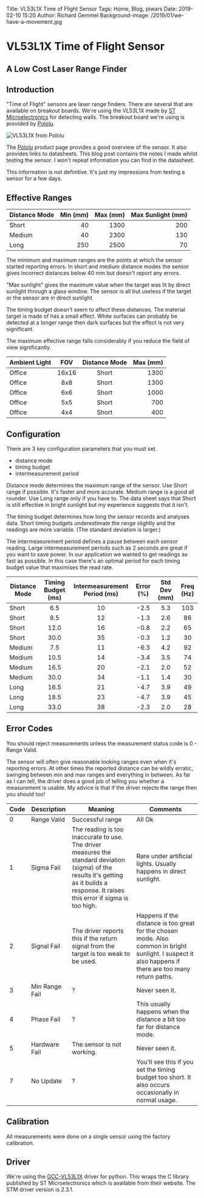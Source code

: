 Title: VL53L1X Time of Flight Sensor
Tags: Home, Blog, piwars
Date: 2019-02-10 15:20
Author: Richard Gemmel
Background-image: /2019/01/we-have-a-movement.jpg

# VL53L1X Time of Flight Sensor
## A Low Cost Laser Range Finder

## Introduction
"Time of Flight" sensors are laser range finders. There are several that are available on breakout boards. We're using the VL53L1X made by [ST Microelectronics](https://www.st.com/en/imaging-and-photonics-solutions/vl53l1x.html) for detecting walls. The breakout board we're using is provided by [Pololu](https://www.pololu.com/product/3415).

![VL53L1X from Pololu](https://a.pololu-files.com/picture/0J8679.1200.jpg?01e3896017fbf0b3c22e42e0964e0570)

The [Pololu](https://www.pololu.com/product/3415) product page provides a good overview of the sensor. It also provides links to datasheets. This blog post contains the notes I made whilst testing the sensor. I won't repeat information you can find in the datasheet.

This information is not definitive. It's just my impressions from testing a sensor for a few days.

## Effective Ranges
| Distance Mode | Min (mm) | Max (mm)  | Max Sunlight (mm) |
| ------------- | -------: | --------: | ----------------: |
| Short         |       40 |      1300 |               200 |
| Medium        |       40 |      2300 |               130 |
| Long          |      250 |      2500 |                70 |

The minimum and maximum ranges are the points at which the sensor started reporting errors. In short and medium distance modes the sensor gives incorrect distances below 40 mm but doesn't report any errors. 

"Max sunlight" gives the maximum value when the target was lit by direct sunlight through a glass window. The sensor is all but useless if the target or the sensor are in direct sunlight. 

The timing budget doesn't seem to affect these distances. The material target is made of has a small effect. White surfaces can probably be detected at a longer range then dark surfaces but the effect is not very significant.

The maximum effective range falls considerably if you reduce the field of view significantly.

| Ambient Light | FOV   | Distance Mode | Max (mm) |
| ------------- | :---: | :-----------: | -------: |
| Office        | 16x16 | Short         |     1300 |
| Office        | 8x8   | Short         |     1300 |
| Office        | 6x6   | Short         |     1000 |
| Office        | 5x5   | Short         |      700 |
| Office        | 4x4   | Short         |      400 |

## Configuration
There are 3 key configuration parameters that you must set.
* distance mode
* timing budget
* intermeasurement period

Distance mode determines the maximum range of the sensor. Use Short range if possible. It's faster and more accurate. Medium range is a good all rounder. Use Long range only if you have to. The data sheet says that Short is still effective in bright sunlight but my experience suggests that it isn't.

The timing budget determines how long the sensor records and analyses data. Short timing budgets underestimate the range slightly and the readings are more variable. (The standard deviation is larger.)

The intermeasurement period defines a pause between each sensor reading. Large intermeasurement periods such as 2 seconds are great if you want to save power. In our application we wanted to get readings as fast as possible. In this case there's an optimal period for each timing budget value that maximises the read rate.

| Distance Mode | Timing Budget (ms) | Intermeasurement Period (ms) | Error (%) | Std Dev (mm) | Freq (Hz)| 
| ------------- | :----------------: | :--------------------------: | :-------: | :----------: | :------: |
| Short         |       6.5          |      10                      | -2.5      | 5.3          | 103      |
| Short         |       8.5          |      12                      | -1.3      | 2.6          |  86      |
| Short         |      12.0          |      16                      | -0.8      | 2.2          |  65      |
| Short         |      30.0          |      35                      | -0.3      | 1.2          |  30      |
| Medium        |       7.5          |      11                      | -6.3      | 4.2          |  92      |
| Medium        |      10.5          |      14                      | -3.4      | 3.5          |  74      |
| Medium        |      16.5          |      20                      | -2.1      | 2.0          |  52      |
| Medium        |      30.0          |      34                      | -1.1      | 1.4          |  30      |
| Long          |      16.5          |      21                      | -4.7      | 3.9          |  49      |
| Long          |      18.5          |      23                      | -4.7      | 3.9          |  45      |
| Long          |      33.0          |      38                      | -2.3      | 2.0          |  28      |

## Error Codes
You should reject measurements unless the measurement status code is 0 - Range Valid.

The sensor will often give reasonable looking ranges even when it's reporting errors. At other times the reported distance can be wildly erratic, swinging between min and max ranges and everything in between. As far as I can tell, the driver does a good job of telling you whether a measurement is usable. My advice is that if the driver rejects the range then you should too!

| Code | Description | Meaning           | Comments |
| ---- | ----------- | ----------------- | -------- |
| 0    | Range Valid | Successful range  |   All Ok |
| 1    | Sigma Fail  | The reading is too inaccurate to use. The driver measures the standard deviation (sigma) of the results it's getting as it builds a response. It raises this error if sigma is too high. | Rare under artificial lights. Usually happens in direct sunlight. |
| 2    | Signal Fail | The driver reports this if the return signal from the target is too weak to be used. | Happens if the distance is too great for the chosen mode. Also common in bright sunlight. I suspect it also happens if there are too many return paths. |
| 3   | Min Range Fail | ? | Never seen it. |
| 4   | Phase Fail | ? | This usually happens when the distance a bit too far for distance mode. |
| 5   | Hardware Fail | The sensor is not working. | Never seen it. |
| 7   | No Update | ? | You'll see this if you set the timing budget too short. It also occurs occasionally in normal usage. |

## Calibration
All measurements were done on a single sensor using the factory calibration.

## Driver
We're using the [GCC-VL53L1X](https://github.com/GamesCreatorsClub/GCC-Rover/tree/master/rover/vl53l1x) driver for python. This wraps the C library published by ST Microelectronics which is available from their website. The STM driver version is 2.3.1.
